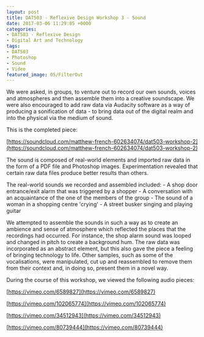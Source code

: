 ```yaml
---
layout: post
title: DAT503 - Reflexive Design Workshop 3 - Sound
date: 2017-03-06 11:29:05 +0000
categories:
- DAT503 - Reflexive Design
- Digital Art and Technology
tags:
- DAT503
- Photoshop
- Sound
- Video
featured_image: 05/FilterOut
---
```

We were asked, in groups, to venture out to record our own sounds, voices and atmospheres and then assemble them into a creative soundscape. We were also encouraged to add raw data via Audacity software as a way of producing a sonification of data - to bring data out of the digital realm and into the physical via the medium of sound.

This is the completed piece:

[https://soundcloud.com/matthew-french-602634074/dat503-workshop-2](https://soundcloud.com/matthew-french-602634074/dat503-workshop-2)

The sound is composed of real-world elements and imported raw data in the form of a PDF file and Photoshop images. Experimentation revealed that certain raw data files produce better results than others.

The real-world sounds we recorded and assembled included:
 	- A shop door entrance/exit alarm that was triggered by a shopper
 	- A conversation with an acquaintance of the one of the members of the group
 	- The sound of a woman in a shopping centre 'crying'
 	- A street busker singing and playing guitar

We attempted to assemble the sounds in such a way as to create an ambience and sense of atmosphere which reflected the places that the recordings had occurred. For instance, the shop alarm sound was looped and changed in pitch to create a background hum. The raw data was incorporated as an abstract element, but this also gave the piece a feeling of bringing technology to life. Other samples, such as some of the vocalisations, were manipulated, cut up and reassembled to remove them from their context and, in doing so, present them in a novel way.

During the course of this workshop, we viewed the following audio pieces:

[https://vimeo.com/6589827](https://vimeo.com/6589827)

[https://vimeo.com/102065774](https://vimeo.com/102065774)

[https://vimeo.com/34512943](https://vimeo.com/34512943)

[https://vimeo.com/80739444](https://vimeo.com/80739444)